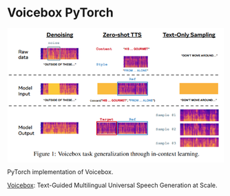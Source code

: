 # Voicebox PyTorch

<p align="center">
  <img src="Voicebox.png" alt="Voicebox" style="display:block; margin:auto; width:620px;" />
</p>

PyTorch implementation of Voicebox.

[Voicebox](https://arxiv.org/abs/2306.15687): Text-Guided Multilingual Universal Speech Generation at Scale.
